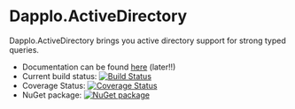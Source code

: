 # Dapplo.ActiveDirectory

Dapplo.ActiveDirectory brings you active directory support for strong typed queries.

- Documentation can be found [here](http://www.dapplo.net/blocks/Dapplo.ActiveDirectory) (later!!)
- Current build status: [![Build Status](https://dev.azure.com/Dapplo/Dapplo%20framework/_apis/build/status/dapplo.Dapplo.ActiveDirectory?branchName=master)](https://dev.azure.com/Dapplo/Dapplo%20framework/_build/latest?definitionId=15&branchName=master)
- Coverage Status: [![Coverage Status](https://coveralls.io/repos/github/dapplo/Dapplo.ActiveDirectory/badge.svg?branch=master)](https://coveralls.io/github/dapplo/Dapplo.ActiveDirectory?branch=master)
- NuGet package: [![NuGet package](https://badge.fury.io/nu/Dapplo.ActiveDirectory.svg)](https://badge.fury.io/nu/Dapplo.ActiveDirectory)

